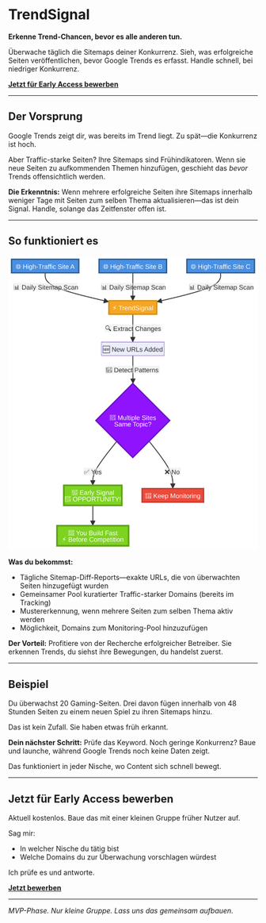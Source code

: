 # **TrendSignal**

**Erkenne Trend-Chancen, bevor es alle anderen tun.**

Überwache täglich die Sitemaps deiner Konkurrenz. Sieh, was erfolgreiche Seiten veröffentlichen, bevor Google Trends es erfasst. Handle schnell, bei niedriger Konkurrenz.

**[Jetzt für Early Access bewerben](https://docs.google.com/forms/d/e/1FAIpQLSfDD3Al8JbeqG56_6QbeZVOYJLNM70vn-SKFo45zWJPTqnHlg/viewform?usp=header)**

---

## **Der Vorsprung**

Google Trends zeigt dir, was bereits im Trend liegt. Zu spät—die Konkurrenz ist hoch.

Aber Traffic-starke Seiten? Ihre Sitemaps sind Frühindikatoren. Wenn sie neue Seiten zu aufkommenden Themen hinzufügen, geschieht das *bevor* Trends offensichtlich werden.

**Die Erkenntnis:** Wenn mehrere erfolgreiche Seiten ihre Sitemaps innerhalb weniger Tage mit Seiten zum selben Thema aktualisieren—das ist dein Signal. Handle, solange das Zeitfenster offen ist.

---

## **So funktioniert es**

![So funktioniert es](assets/how-it-works.svg)

**Was du bekommst:**

- Tägliche Sitemap-Diff-Reports—exakte URLs, die von überwachten Seiten hinzugefügt wurden
- Gemeinsamer Pool kuratierter Traffic-starker Domains (bereits im Tracking)
- Mustererkennung, wenn mehrere Seiten zum selben Thema aktiv werden
- Möglichkeit, Domains zum Monitoring-Pool hinzuzufügen

**Der Vorteil:** Profitiere von der Recherche erfolgreicher Betreiber. Sie erkennen Trends, du siehst ihre Bewegungen, du handelst zuerst.

---

## **Beispiel**

Du überwachst 20 Gaming-Seiten. Drei davon fügen innerhalb von 48 Stunden Seiten zu einem neuen Spiel zu ihren Sitemaps hinzu.

Das ist kein Zufall. Sie haben etwas früh erkannt.

**Dein nächster Schritt:** Prüfe das Keyword. Noch geringe Konkurrenz? Baue und launche, während Google Trends noch keine Daten zeigt.

Das funktioniert in jeder Nische, wo Content sich schnell bewegt.

---

## **Jetzt für Early Access bewerben**

Aktuell kostenlos. Baue das mit einer kleinen Gruppe früher Nutzer auf.

Sag mir:
- In welcher Nische du tätig bist
- Welche Domains du zur Überwachung vorschlagen würdest

Ich prüfe es und antworte.

**[Jetzt bewerben](https://docs.google.com/forms/d/e/1FAIpQLSfDD3Al8JbeqG56_6QbeZVOYJLNM70vn-SKFo45zWJPTqnHlg/viewform?usp=header)**

---

*MVP-Phase. Nur kleine Gruppe. Lass uns das gemeinsam aufbauen.*

